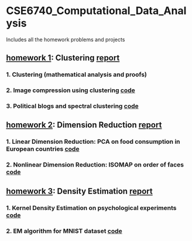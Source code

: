 # CSE6740_Computational_Data_Analysis
Includes all the homework problems and projects
## [homework 1](https://github.com/sliao7/CSE6740_Computational_Data_Analysis/tree/main/homework1): Clustering [ report ](https://github.com/sliao7/CSE6740_Computational_Data_Analysis/blob/main/homework1/Shasha_Liao_HW1_report.pdf)
### 1. Clustering (mathematical analysis and proofs)

### 2. Image compression using clustering [ code ](https://github.com/sliao7/CSE6740_Computational_Data_Analysis/tree/main/homework1/python)

### 3. Political blogs and spectral clustering [ code ](https://github.com/sliao7/CSE6740_Computational_Data_Analysis/blob/main/homework1/python/spectral_clustering.py)

## [homework 2](https://github.com/sliao7/CSE6740_Computational_Data_Analysis/tree/main/homework2): Dimension Reduction [ report ](https://github.com/sliao7/CSE6740_Computational_Data_Analysis/blob/main/homework2/Shasha_Liao_HW2_report.pdf) 
### 1. Linear Dimension Reduction: PCA on food consumption in European countries [ code ](https://github.com/sliao7/CSE6740_Computational_Data_Analysis/blob/main/homework2/python/food_PCA.py)
### 2. Nonlinear Dimension Reduction: ISOMAP on order of faces [ code ](https://github.com/sliao7/CSE6740_Computational_Data_Analysis/blob/main/homework2/python/isomap.py)

## [homework 3](https://github.com/sliao7/CSE6740_Computational_Data_Analysis/tree/main/homework3): Density Estimation [ report ](https://github.com/sliao7/CSE6740_Computational_Data_Analysis/blob/main/homework3/Shasha_Liao_HW3_report.pdf) 
### 1. Kernel Density Estimation on psychological experiments [ code ](https://github.com/sliao7/CSE6740_Computational_Data_Analysis/blob/main/homework3/python/density_estimation.py)
### 2. EM algorithm for MNIST dataset [ code ](https://github.com/sliao7/CSE6740_Computational_Data_Analysis/blob/main/homework3/python/EM_scipy.py)
